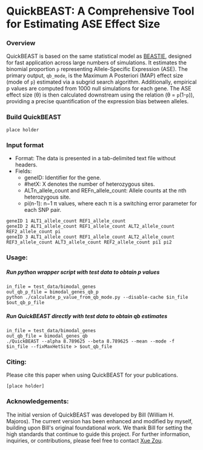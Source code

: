 # QuickBEAST: A Comprehensive Tool for Estimating ASE Effect Size

### Overview
QuickBEAST is based on the same statistical model as [BEASTIE](https://github.com/x811zou/BEASTIE), designed for fast application across large numbers of simulations. It estimates the binomial proportion `p` representing Allele-Specific Expression (ASE). The primary output, `qb_mode`, is the Maximum A Posteriori (MAP) effect size (mode of `p`) estimated via a subgrid search algorithm. Additionally, empirical p values are computed from 1000 null simulations for each gene. The ASE effect size (θ) is then calculated downstream using the relation (θ = `p`(1-`p`)), providing a precise quantification of the expression bias between alleles.

### Build QuickBEAST
```
place holder
```

### Input format
- Format: The data is presented in a tab-delimited text file without headers.
- Fields:
  - geneID: Identifier for the gene.
  - #hetX: X denotes the number of heterozygous sites.
  - ALTn_allele_count and REFn_allele_count: Allele counts at the nth heterozygous site.
  - pi(n-1): n−1 π values, where each π is a switching error parameter for each SNP pair.
```
geneID 1 ALT1_allele_count REF1_allele_count
geneID 2 ALT1_allele_count REF1_allele_count ALT2_allele_count REF2_allele_count pi
geneID 3 ALT1_allele_count REF1_allele_count ALT2_allele_count REF3_allele_count ALT3_allele_count REF2_allele_count pi1 pi2
```

### Usage:
##### Run python wrapper script with test data to obtain p values
```
in_file = test_data/bimodal_genes
out_qb_p_file = bimodal_genes_qb_p
python ./calculate_p_value_from_qb_mode.py --disable-cache $in_file $out_qb_p_file
```
##### Run QuickBEAST directly with test data to obtain qb estimates
```
in_file = test_data/bimodal_genes
out_qb_file = bimodal_genes_qb
./QuickBEAST --alpha 8.789625 --beta 8.789625 --mean --mode -f $in_file --fixMaxHetSite > $out_qb_file
```

### Citing:
Please cite this paper when using QuickBEAST for your publications.
```
[place holder]
```

### Acknowledgements:
The initial version of QuickBEAST was developed by Bill (William H. Majoros). The current version has been enhanced and modified by myself, building upon Bill's original foundational work. We thank Bill for setting the high standards that continue to guide this project. For further information, inquiries, or contributions, please feel free to contact [Xue Zou](mailto:xz195@duke.edu).

